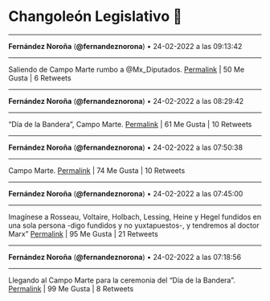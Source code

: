 # Changoleón Legislativo 🙈
*****
**Fernández Noroña** (**@fernandeznorona**) • 24-02-2022 a las 09:13:42
*****
Saliendo de Campo Marte rumbo a @Mx_Diputados.
[Permalink](https://twitter.com/fernandeznorona/status/1496896129505583112) | 50 Me Gusta | 6 Retweets
*****
**Fernández Noroña** (**@fernandeznorona**) • 24-02-2022 a las 08:29:42
*****
“Día de la Bandera”, Campo Marte.
[Permalink](https://twitter.com/fernandeznorona/status/1496885053258973191) | 61 Me Gusta | 10 Retweets
*****
**Fernández Noroña** (**@fernandeznorona**) • 24-02-2022 a las 07:50:38
*****
Campo Marte.
[Permalink](https://twitter.com/fernandeznorona/status/1496875223559385091) | 74 Me Gusta | 10 Retweets
*****
**Fernández Noroña** (**@fernandeznorona**) • 24-02-2022 a las 07:45:00
*****
Imagínese a Rosseau, Voltaire, Holbach, Lessing, Heine y Hegel fundidos en una sola persona -digo fundidos y no yuxtapuestos-, y tendremos al doctor Marx”
[Permalink](https://twitter.com/fernandeznorona/status/1496873807763619843) | 95 Me Gusta | 21 Retweets
*****
**Fernández Noroña** (**@fernandeznorona**) • 24-02-2022 a las 07:18:56
*****
Llegando al Campo Marte para la ceremonia del “Día de la Bandera”.
[Permalink](https://twitter.com/fernandeznorona/status/1496867247163424776) | 99 Me Gusta | 8 Retweets
